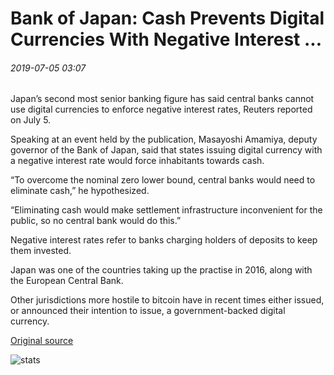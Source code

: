 # Bank of Japan: Cash Prevents Digital Currencies With Negative Interest ...

###### 2019-07-05 03:07

Japan’s second most senior banking figure has said central banks cannot use digital currencies to enforce negative interest rates, Reuters reported on July 5.

Speaking at an event held by the publication, Masayoshi Amamiya, deputy governor of the Bank of Japan, said that states issuing digital currency with a negative interest rate would force inhabitants towards cash.

“To overcome the nominal zero lower bound, central banks would need to eliminate cash,” he hypothesized.

“Eliminating cash would make settlement infrastructure inconvenient for the public, so no central bank would do this.”

Negative interest rates refer to banks charging holders of deposits to keep them invested.

Japan was one of the countries taking up the practise in 2016, along with the European Central Bank.

Other jurisdictions more hostile to bitcoin have in recent times either issued, or announced their intention to issue, a government-backed digital currency.

[Original source](https://cointelegraph.com/news/bank-of-japan-cash-prevents-digital-currencies-with-negative-interest)

![stats](https://c.statcounter.com/11760860/0/a89fa40b/1/ "stats")